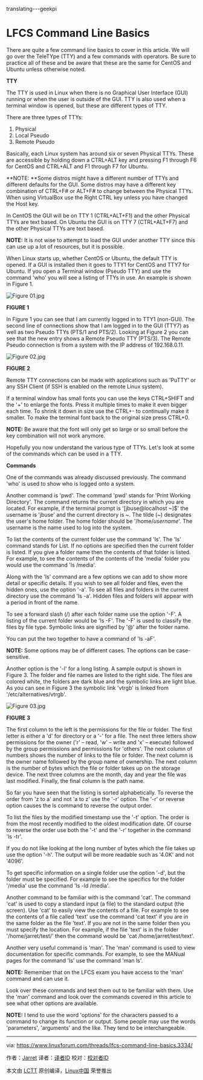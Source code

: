 translating---geekpi

LFCS Command Line Basics
=======================

There are quite a few command line basics to cover in this article. We will go over the TeleTYpe (TTY) and a few commands with operators. Be sure to practice all of these and be aware that these are the same for CentOS and Ubuntu unless otherwise noted.

**TTY**

The TTY is used in Linux when there is no Graphical User Interface (GUI) running or when the user is outside of the GUI. TTY is also used when a terminal window is opened, but these are different types of TTY.

There are three types of TTYs:

1.  Physical
2.  Local Pseudo
3.  Remote Pseudo

Basically, each Linux system has around six or seven Physical TTYs. These are accessible by holding down a CTRL+ALT key and pressing F1 through F6 for CentOS and CTRL+ALT and F1 through F7 for Ubuntu.

**NOTE: **Some distros might have a different number of TTYs and different defaults for the GUI. Some distros may have a different key combination of CTRL+F# or ALT+F# to change between the Physical TTYs. When using VirtualBox use the Right CTRL key unless you have changed the Host key.

In CentOS the GUI will be on TTY 1 (CTRL+ALT+F1) and the other Physical TTYs are text based. On Ubuntu the GUI is on TTY 7 (CTRL+ALT+F7) and the other Physical TTYs are text based.

**NOTE:** It is not wise to attempt to load the GUI under another TTY since this can use up a lot of resources, but it is possible.

When Linux starts up, whether CentOS or Ubuntu, the default TTY is opened. If a GUI is installed then it goes to TTY1 for CentOS and TTY7 for Ubuntu. If you open a Terminal window (Pseudo TTY) and use the command 'who' you will see a listing of TTYs in use. An example is shown in Figure 1.

 ![Figure 01.jpg](https://www.linuxforum.com/attachments/figure-01-jpg.93/) 

**FIGURE 1**

In Figure 1 you can see that I am currently logged in to TTY1 (non-GUI). The second line of connections show that I am logged in to the GUI (TTY7) as well as two Pseudo TTYs (PTS/1 and PTS/2). Looking at Figure 2 you can see that the new entry shows a Remote Pseudo TTY (PTS/3). The Remote Pseudo connection is from a system with the IP address of 192.168.0.11.

 ![Figure 02.jpg](https://www.linuxforum.com/attachments/figure-02-jpg.94/) 

**FIGURE 2**

Remote TTY connections can be made with applications such as 'PuTTY' or any SSH Client (if SSH is enabled on the remote Linux system).

If a terminal window has small fonts you can use the keys CTRL+SHIFT and the '+' to enlarge the fonts. Press it multiple times to make it even bigger each time. To shrink it down in size use the CTRL+- to continually make it smaller. To make the terminal font back to the original size press CTRL+0.

**NOTE:** Be aware that the font will only get so large or so small before the key combination will not work anymore.

Hopefully you now understand the various type of TTYs. Let's look at some of the commands which can be used in a TTY.

**Commands**

One of the commands was already discussed previously. The command 'who' is used to show who is logged onto a system.

Another command is 'pwd'. The command 'pwd' stands for 'Print Working Directory'. The command returns the current directory in which you are located. For example, if the terminal prompt is '[jbuse@localhost ~]$' the username is 'jbuse' and the current directory is ~. The tilde (~) designates the user's home folder. The home folder should be '/home/_username_'. The username is the name used to log into the system.

To list the contents of the current folder use the command 'ls'. The 'ls' command stands for List. If no options are specified then the current folder is listed. If you give a folder name then the contents of that folder is listed. For example, to see the contents of the contents of the 'media' folder you would use the command 'ls /media'.

Along with the 'ls' command are a few options we can add to show more detail or specific details. If you wish to see all folder and files, even the hidden ones, use the option '-a'. To see all files and folders in the current directory use the command 'ls -a'. Hidden files and folders will appear with a period in front of the name.

To see a forward slash (/) after each folder name use the option '-F'. A listing of the current folder would be 'ls -F'. The '-F' is used to classify the files by file type. Symbolic links are signified by '@' after the folder name.

You can put the two together to have a command of 'ls -aF'.

**NOTE:** Some options may be of different cases. The options can be case-sensitive.

Another option is the '-l' for a long listing. A sample output is shown in Figure 3\. The folder and file names are listed to the right side. The files are colored white, the folders are dark blue and the symbolic links are light blue. As you can see in Figure 3 the symbolic link 'vtrgb' is linked from '/etc/alternatives/vtrgb'.

 ![Figure 03.jpg](https://www.linuxforum.com/attachments/figure-03-jpg.95/) 

**FIGURE 3**

The first column to the left is the permissions for the file or folder. The first letter is either a 'd' for directory or a '-' for a file. The next three letters show permissions for the owner ('r' – read, 'w' – write and 'x' – execute) followed by the group permissions and permissions for 'others'. The next column of numbers shows the number of links to the file or folder. The next column is the owner name followed by the group name of ownership. The next column is the number of bytes which the file or folder takes up on the storage device. The next three columns are the month, day and year the file was last modified. Finally, the final column is the path name.

So far you have seen that the listing is sorted alphabetically. To reverse the order from 'z to a' and not 'a to z' use the '-r' option. The '-r' or reverse option causes the ls command to reverse the output order.

To list the files by the modified timestamp use the '-t' option. The order is from the most recently modified to the oldest modification date. Of course to reverse the order use both the '-t' and the '-r' together in the command 'ls -tr'.

If you do not like looking at the long number of bytes which the file takes up use the option '-h'. The output will be more readable such as '4.0K' and not '4096'.

To get specific information on a single folder use the option '-d', but the folder must be specified. For example to see the specifics for the folder '/media' use the command 'ls -ld /media'.

Another command to be familiar with is the command 'cat'. The command 'cat' is used to copy a standard input (a file) to the standard output (the screen). Use 'cat' to easily view the contents of a file. For example to see the contents of a file called 'text' use the command 'cat text' if you are in the same folder as the file 'text'. If you are not in the same folder then you must specify the location. For example, if the file 'text' is in the folder '/home/jarret/test/' then the command would be 'cat /home/jarret/test/text'.

Another very useful command is 'man'. The 'man' command is used to view documentation for specific commands. For example, to see the MANual pages for the command 'ls' use the command 'man ls'.

**NOTE:** Remember that on the LFCS exam you have access to the 'man' command and can use it.

Look over these commands and test them out to be familiar with them. Use the 'man' command and look over the commands covered in this article to see what other options are available.

**NOTE:** I tend to use the word 'options' for the characters passed to a command to change its function or output. Some people may use the words 'parameters', 'arguments' and the like. They tend to be interchangeable.

--------------------------------------------------------------------------------

via: https://www.linuxforum.com/threads/lfcs-command-line-basics.3334/

作者：[Jarret][a]
译者：[译者ID](https://github.com/译者ID)
校对：[校对者ID](https://github.com/校对者ID)

本文由 [LCTT](https://github.com/LCTT/TranslateProject) 原创编译，[Linux中国](https://linux.cn/) 荣誉推出

[a]:https://www.linuxforum.com/members/jarret.268/
